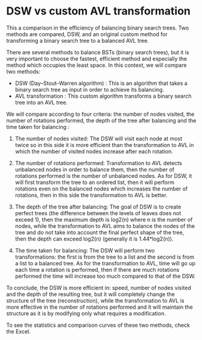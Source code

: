 # DSW vs custom AVL transformation

This a comparison in the efficiency of balancing binary search trees. Two methods are compared, DSW, and an original custom method for transforming a binary search tree to a balanced AVL tree.

There are several methods to balance BSTs (binary search trees), but it is very important to choose the fastest, efficient method and especially the method which occupies the least space.
In this context, we will compare two methods: 

* DSW (Day–Stout–Warren algorithm) : This is an algorithm that takes a binary search tree as input in order to achieve its balancing.
* AVL transformation : This custom algorithm transforms a binary search tree into an AVL tree.

We will compare according to four criteria: the number of nodes visited, the number of rotations performed, the depth of the tree after balancing and the time taken for balancing :

1) The number of nodes visited:
The DSW will visit each node at most twice so in this side it is more efficient than the transformation to AVL in which the number of visited nodes increase after each rotation.

2) The number of rotations performed:
Transformation to AVL detects unbalanced nodes in order to balance them, then the number of rotations performed is the number of unbalanced nodes. As for DSW, it will first transform the tree to an ordered list, then it will perform rotations even on the balanced nodes which increases the number of rotations, then in this side the transformation to AVL is better.

3) The depth of the tree after balancing:
The goal of DSW is to create perfect trees (the difference between the levels of leaves does not exceed 1), then the maximum depth is log2(n) where n is the number of nodes, while the transformation to AVL aims to balance the nodes of the tree and do not take into account the final perfect shape of the tree, then the depth can exceed log2(n) (generally it is 1.44*log2(n)).


4) The time taken for balancing:
The DSW will perform two transformations: the first is from the tree to a list and the second is from a list to a balanced tree. As for the transformation to AVL, time will go up each time a rotation is performed, then if there are much rotations performed the time will increase too much compared to that of the DSW.


To conclude, the DSW is more efficient in: speed, number of nodes visited and the depth of the resulting tree, but it will completely change the structure of the tree (reconstruction), while the transformation to  AVL is more effective in the number of rotations performed and it will maintain the structure as it is by modifying only what requires a modification.


To see the statistics and comparison curves of these two methods, check the Excel.
